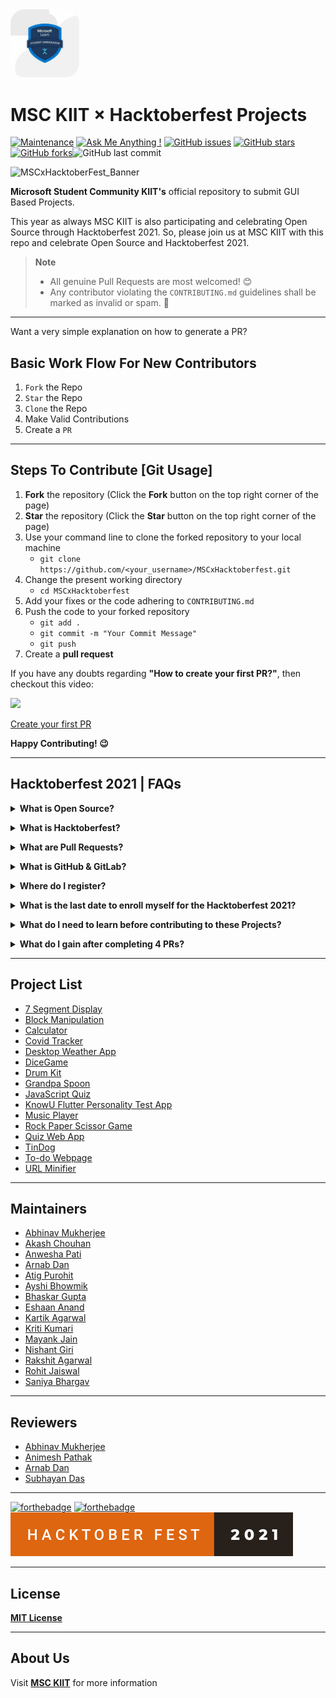 <img src="./utils/MSAC.jpg" width="110px" style="border-radius : 21%">

# MSC KIIT × Hacktoberfest Projects

[![Maintenance](https://img.shields.io/badge/Maintained%3F-yes-green.svg)](https://github.com/MSCKIIT/MSCxHacktoberfest "Repo Maintained")
[![Ask Me Anything !](https://img.shields.io/badge/Ask%20Us-Anything-1abc9c.svg)](https://github.com/MSCKIIT/MSCxHacktoberfest "github.com/akashchouhan16")
[![GitHub issues](https://img.shields.io/github/issues/MSCKIIT/MSCxHacktoberfest.svg)](https://github.com/MSCKIIT/MSCxHacktoberfest/issues)
[![GitHub stars](https://img.shields.io/github/stars/MSCKIIT/MSCxHacktoberfest.svg?style=social)](https://github.com/MSCKIIT/MSCxHacktoberfest/stargazers)[![GitHub forks](https://img.shields.io/github/forks/MSCKIIT/MSCxHacktoberfest.svg?style=social)](https://github.com/MSCKIIT/MSCxHacktoberfest/network)![GitHub last commit](https://img.shields.io/github/last-commit/MSCKIIT/MSCxHacktoberfest.svg)

![MSCxHacktoberFest_Banner](https://user-images.githubusercontent.com/67187442/135521203-cc0a1a39-8791-4e1e-9e60-da74672c9ccd.jpeg)

**Microsoft Student Community KIIT's** official repository to submit GUI Based Projects.

This year as always MSC KIIT is also participating and celebrating Open Source through Hacktoberfest 2021.
So, please join us at MSC KIIT with this repo and celebrate Open Source and Hacktoberfest 2021.

> **Note**  
> * All genuine Pull Requests are most welcomed! 😊
> * Any contributor violating the `CONTRIBUTING.md` guidelines shall be marked as invalid or spam. 🚫

---

Want a very simple explanation on how to generate a PR?

## Basic Work Flow For New Contributors

1. `Fork` the Repo
2. `Star` the Repo
3. `Clone` the Repo
4. Make Valid Contributions
5. Create a `PR` 

---

## Steps To Contribute [Git Usage]

1. **Fork** the repository (Click the **Fork** button on the top right corner of the page)
2. **Star** the repository (Click the **Star** button on the top right corner of the page)
3. Use your command line to clone the forked repository to your local machine
   - `git clone https://github.com/<your_username>/MSCxHacktoberfest.git`
4. Change the present working directory   
   - `cd MSCxHacktoberfest`
5. Add your fixes or the code adhering to `CONTRIBUTING.md`
6. Push the code to your forked repository
   - `git add .`
   - `git commit -m "Your Commit Message"`
   - `git push`
7. Create a **pull request**

If you have any doubts regarding **"How to create your first PR?"**, then checkout this video:
<br><p><a href="https://hacktoberfest.digitalocean.com/resources?wvideo=tf3u5ruz5y"><img src="https://embedwistia-a.akamaihd.net/deliveries/4bdee00ef68274f35bc6ad84ac1e49c6.jpg?image_play_button_size=2x&amp;image_crop_resized=960x540&amp;image_play_button=1&amp;image_play_button_color=1e71e7e0" ></a></p><p><a href="https://hacktoberfest.digitalocean.com/resources?wvideo=tf3u5ruz5y">Create your first PR</a></p>

**Happy Contributing! 😉**

---

## Hacktoberfest 2021 | FAQs
   

**<details><summary>What is Open Source?</summary>**
<br>Open source refers to source code that is publicly accessible and allows anyone to inspect, modify or learn from it. Open source projects encourage collaboration and the freedom to use the software for any purpose you wish.</details>

**<details><summary>What is Hacktoberfest?</summary>**
<br>Hacktoberfest is a month-long global celebration of open source software run by DigitalOcean in partnership with Intel, AppWrite, and DeepSource, with a strong focus on encouraging contributions to open source projects.</details>
   
**<details><summary>What are Pull Requests?</summary>**
<br>Pull requests are proposed code changes you can submit to a branch in a repository on GitHub/GitLab. Once submitted, a project maintainer will review and discuss the changes before they become final.</details>

**<details><summary>What is GitHub & GitLab?</summary>**
<br>GitHub, Inc. is a provider of Internet hosting for software development and version control using Git. It offers the distributed version control and source code management functionality of Git, plus its own features.
<br>GitLab is a web-based DevOps lifecycle tool that provides a Git repository manager providing wiki, issue-tracking and continuous integration and deployment pipeline features, using an open source license, developed by GitLab Inc.</details>
   
**<details><summary>Where do I register?</summary>**
<br>The registrations are open, so register yourself on the official website of **[Hacktoberfest 2021](https://hacktoberfest.digitalocean.com)** with your GitHub Account.</details>
   
**<details><summary>What is the last date to enroll myself for the Hacktoberfest 2021?</summary>**
<br>You can sign up anytime between October 1 to October 31, 2021. Pull Requests created between October 1 and October 31 will count, regardless of when you register for Hacktoberfest.</details>
   
**<details><summary>What do I need to learn before contributing to these Projects?</summary>**
<br>You need to know nothing in order to understand this. But basic knowledge of development and basic coding in any language will help you move forward in this field. And **MSC KIIT** will be organizing sessions to help everyone throughout this process.</details>
   
**<details><summary>What do I gain after completing 4 PRs?</summary>** 
<br>You may receive a limited edition **Hacktoberfest T-shirt** in addition to the information (and fun) you'll gain.</details>

---
   
## Project List

- [7 Segment Display](https://github.com/MSCKIIT/MSCxHacktoberfest/tree/master/7%20Segment%20Display "View Project")
- [Block Manipulation](https://github.com/MSCKIIT/MSCxHacktoberfest/tree/master/Block-Manupulation "View Project")
- [Calculator](https://github.com/MSCKIIT/MSCxHacktoberfest/tree/master/Calculator "View Project")
- [Covid Tracker](https://github.com/MSCKIIT/MSCxHacktoberfest/tree/master/Covid%20Tracker "View Project")
- [Desktop Weather App](https://github.com/MSCKIIT/Small_Projects/tree/master/Desktop-Weather-App "View Project")
- [DiceGame](https://github.com/MSCKIIT/MSCxHacktoberfest/tree/master/DiceGame "View Project")
- [Drum Kit](https://github.com/MSCKIIT/MSCxHacktoberfest/tree/master/Drum%20Kit "View Project")
- [Grandpa Spoon](https://github.com/MSCKIIT/MSCxHacktoberfest/tree/master/Grandpa%20Spoon "View Project")
- [JavaScript Quiz](https://github.com/MSCKIIT/MSCxHacktoberfest/tree/master/javascript-quiz-main "View Project")
- [KnowU Flutter Personality Test App](https://github.com/bhask4r/KnowU-Personality-App "View Project")
- [Music Player](https://github.com/MSCKIIT/MSCxHacktoberfest/tree/master/Music_Player "View Project")
- [Rock Paper Scissor Game](https://github.com/MSCKIIT/MSCxHacktoberfest/tree/master/Rock%20Paper%20Scissors%20Game "View Project")
- [Quiz Web App](https://github.com/MSCKIIT/MSCxHacktoberfest/tree/master/Quiz%20web%20app "View Project")
- [TinDog](https://github.com/MSCKIIT/MSCxHacktoberfest/tree/master/TinDog "View Project")
- [To-do Webpage](https://github.com/MSCKIIT/MSCxHacktoberfest/tree/master/To-do%20webpage "View Project")
- [URL Minifier](https://github.com/MSCKIIT/MSCxHacktoberfest/tree/master/URL%20Minifier "View Project")

---

## Maintainers
  
- [Abhinav Mukherjee](https://github.com/abhinav-193 "View Profile")
- [Akash Chouhan](https://github.com/akashchouhan16 "View Profile")
- [Anwesha Pati](https://github.com/innatepanda "View Profile")
- [Arnab Dan](https://github.com/arnab8335 "View Profile")
- [Atig Purohit](https://github.com/AtigPurohit "View Profile")
- [Ayshi Bhowmik](https://github.com/ayshi028 "View Profile")
- [Bhaskar Gupta](https://github.com/bhask4r "View Profile")
- [Eshaan Anand](https://github.com/eshaananand "View Profile")
- [Kartik Agarwal](https://github.com/CodingBlood "View Profile")
- [Kriti Kumari](https://github.com/Kriti-K28 "View Profile") 
- [Mayank Jain](https://github.com/mayankjain25 "View Profile")
- [Nishant Giri](https://github.com/nishant-giri "View Profile")
- [Rakshit Agarwal](https://github.com/rakshitweb "View Profile")
- [Rohit Jaiswal](https://github.com/king-rohit777 "View Profile")
- [Saniya Bhargav](https://github.com/SaniyaBhargav "View Profile")

---
   
## Reviewers

- [Abhinav Mukherjee](https://github.com/abhinav-193 "View Profile")
- [Animesh Pathak](https://github.com/Sonichigo "View Profile")
- [Arnab Dan](https://github.com/arnab8335 "View Profile")
- [Subhayan Das](https://github.com/SubhayanDas08 "View Profile")
   
---
   
[![forthebadge](https://forthebadge.com/images/badges/open-source.svg)](https://forthebadge.com)
[![forthebadge](https://forthebadge.com/images/badges/cc-0.svg)](https://forthebadge.com)
<img src = "./utils/hacktober-fest-2021.svg"/>

---
   
## License

**[MIT License](https://github.com/MSCKIIT/MSCxHacktoberfest/blob/master/LICENSE "MSC Project License")**

---
   
## About Us
   
Visit **[MSC KIIT](https://www.instagram.com/msckiit/ "Instagram")** for more information
